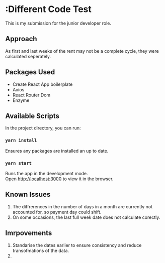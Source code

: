 # :Different Code Test

This is my submission for the junior developer role.

## Approach

As first and last weeks of the rent may not be a complete cycle, they were calculated seperately. 


## Packages Used

- Create React App boilerplate
- Axios
- React Router Dom
- Enzyme


## Available Scripts

In the project directory, you can run:

### `yarn install`

Ensures any packages are installed an up to date.

### `yarn start`

Runs the app in the development mode.<br>
Open [http://localhost:3000](http://localhost:3000) to view it in the browser.


## Known Issues

1. The diffrerences in the number of days in a month are currently not accounted for, so payment day could shift.
2. On some occasions, the last full week date does not calculate corectly. 


## Imrpovements

1. Standarise the dates earlier to ensure consistency and reduce transofmations of the data.
2. 